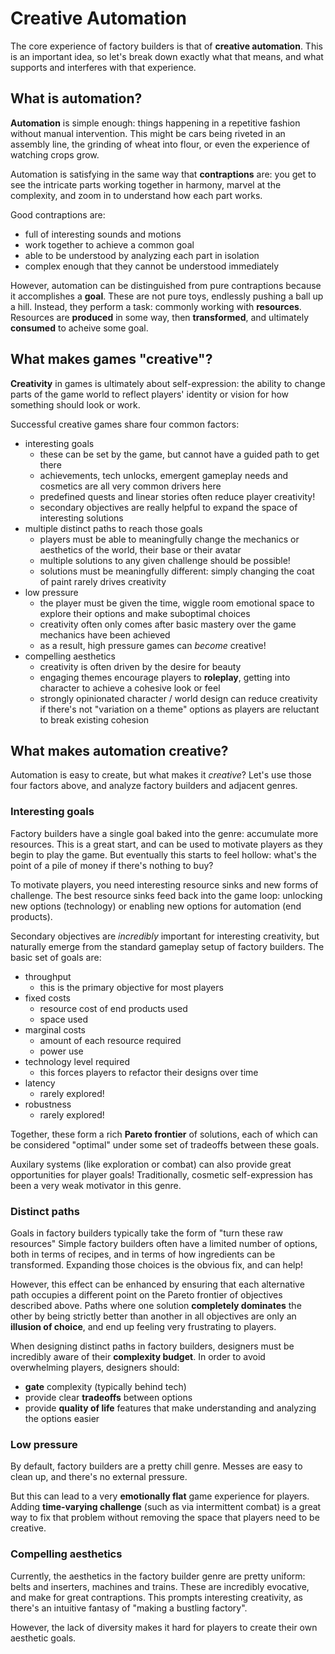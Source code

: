 # Creative Automation

The core experience of factory builders is that of **creative automation**.
This is an important idea, so let's break down exactly what that means, and what supports and interferes with that experience.

## What is automation?

**Automation** is simple enough: things happening in a repetitive fashion without manual intervention.
This might be cars being riveted in an assembly line, the grinding of wheat into flour, or even the experience of watching crops grow.

Automation is satisfying in the same way that **contraptions** are:
you get to see the intricate parts working together in harmony, marvel at the complexity, and zoom in to understand how each part works.

Good contraptions are:

- full of interesting sounds and motions
- work together to achieve a common goal
- able to be understood by analyzing each part in isolation
- complex enough that they cannot be understood immediately

However, automation can be distinguished from pure contraptions because it accomplishes a **goal**.
These are not pure toys, endlessly pushing a ball up a hill.
Instead, they perform a task: commonly working with **resources**.
Resources are **produced** in some way, then **transformed**, and ultimately **consumed** to acheive some goal.

## What makes games "creative"?

**Creativity** in games is ultimately about self-expression:
the ability to change parts of the game world to reflect players' identity or vision for how something should look or work.

Successful creative games share four common factors:

- interesting goals
  - these can be set by the game, but cannot have a guided path to get there
  - achievements, tech unlocks, emergent gameplay needs and cosmetics are all very common drivers here
  - predefined quests and linear stories often reduce player creativity!
  - secondary objectives are really helpful to expand the space of interesting solutions
- multiple distinct paths to reach those goals
  - players must be able to meaningfully change the mechanics or aesthetics of the world, their base or their avatar
  - multiple solutions to any given challenge should be possible!
  - solutions must be meaningfully different: simply changing the coat of paint rarely drives creativity
- low pressure
  - the player must be given the time, wiggle room emotional space to explore their options and make suboptimal choices
  - creativity often only comes after basic mastery over the game mechanics have been achieved
  - as a result, high pressure games can *become* creative!
- compelling aesthetics
  - creativity is often driven by the desire for beauty
  - engaging themes encourage players to **roleplay**, getting into character to achieve a cohesive look or feel
  - strongly opinionated character / world design can reduce creativity if there's not "variation on a theme" options as players are reluctant to break existing cohesion

## What makes automation creative?

Automation is easy to create, but what makes it *creative*?
Let's use those four factors above, and analyze factory builders and adjacent genres.

### Interesting goals

Factory builders have a single goal baked into the genre: accumulate more resources.
This is a great start, and can be used to motivate players as they begin to play the game.
But eventually this starts to feel hollow: what's the point of a pile of money if there's nothing to buy?

To motivate players, you need interesting resource sinks and new forms of challenge.
The best resource sinks feed back into the game loop: unlocking new options (technology) or enabling new options for automation (end products).

Secondary objectives are *incredibly* important for interesting creativity, but naturally emerge from the standard gameplay setup of factory builders.
The basic set of goals are:

- throughput
  - this is the primary objective for most players
- fixed costs
  - resource cost of end products used
  - space used
- marginal costs
  - amount of each resource required
  - power use
- technology level required
  - this forces players to refactor their designs over time
- latency
  - rarely explored!
- robustness
  - rarely explored!

Together, these form a rich **Pareto frontier** of solutions, each of which can be considered "optimal" under some set of tradeoffs between these goals.

Auxilary systems (like exploration or combat) can also provide great opportunities for player goals!
Traditionally, cosmetic self-expression has been a very weak motivator in this genre.

### Distinct paths

Goals in factory builders typically take the form of "turn these raw resources"
Simple factory builders often have a limited number of options, both in terms of recipes, and in terms of how ingredients can be transformed.
Expanding those choices is the obvious fix, and can help!

However, this effect can be enhanced by ensuring that each alternative path occupies a different point on the Pareto frontier of objectives described above.
Paths where one solution **completely dominates** the other by being strictly better than another in all objectives are only an **illusion of choice**, and end up feeling very frustrating to players.

When designing distinct paths in factory builders, designers must be incredibly aware of their **complexity budget**.
In order to avoid overwhelming players, designers should:

- **gate** complexity (typically behind tech)
- provide clear **tradeoffs** between options
- provide **quality of life** features that make understanding and analyzing the options easier

### Low pressure

By default, factory builders are a pretty chill genre.
Messes are easy to clean up, and there's no external pressure.

But this can lead to a very **emotionally flat** game experience for players.
Adding **time-varying challenge** (such as via intermittent combat) is a great way to fix that problem without removing the space that players need to be creative.

### Compelling aesthetics

Currently, the aesthetics in the factory builder genre are pretty uniform: belts and inserters, machines and trains.
These are incredibly evocative, and make for great contraptions.
This prompts interesting creativity, as there's an intuitive fantasy of "making a bustling factory".

However, the lack of diversity makes it hard for players to create their own aesthetic goals.
